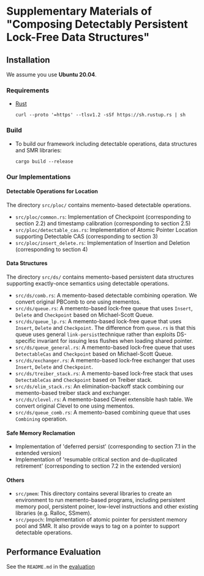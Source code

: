 # Supplementary Materials of "Composing Detectably Persistent Lock-Free Data Structures"

## Installation

We assume you use **Ubuntu 20.04**.

### Requirements

- [Rust](https://www.rust-lang.org/)
  ```
  curl --proto '=https' --tlsv1.2 -sSf https://sh.rustup.rs | sh
  ```

### Build

- To build our framework including detectable operations, data structures and SMR libraries:
  ```
  cargo build --release
  ```

### Our Implementations

#### Detectable Operations for Location

The directory `src/ploc/` contains memento-based detectable operations.

- `src/ploc/common.rs`: Implementation of Checkpoint (corresponding to section 2.2) and timestamp calibration (corresponding to section 2.5)
- `src/ploc/detectable_cas.rs`: Implementation of Atomic Pointer Location supporting Detectable CAS (corresponding to section 3)
- `src/ploc/insert_delete.rs`: Implementation of Insertion and Deletion (corresponding to section 4)

#### Data Structures

The directory `src/ds/` contains memento-based persistent data structures supporting exactly-once semantics using detectable operations.

- `src/ds/comb.rs`: A memento-based detectable combining operation. We convert original PBComb to one using mementos.
- `src/ds/queue.rs`: A memento-based lock-free queue that uses `Insert`, `Delete` and `Checkpoint` based on Michael-Scott Queue.
- `src/ds/queue_lp.rs`: A memento-based lock-free queue that uses `Insert`, `Delete` and `Checkpoint`. The difference from `queue.rs` is that this queue uses general `link-persist`technique rather than exploits DS-specific invariant for issuing less flushes when loading shared pointer.
- `src/ds/queue_general.rs`: A memento-based lock-free queue that uses `DetectableCas` and `Checkpoint` based on Michael-Scott Queue.
- `src/ds/exchanger.rs`: A memento-based lock-free exchanger that uses `Insert`, `Delete` and `Checkpoint`.
- `src/ds/treiber_stack.rs`: A memento-based lock-free stack that uses `DetectableCas` and `Checkpoint` based on Treiber stack.
- `src/ds/elim_stack.rs`: An elimination-backoff stack combining our memento-based treiber stack and exchanger.
- `src/ds/clevel.rs`: A memento-based Clevel extensible hash table. We convert original Clevel to one using mementos.
- `src/ds/queue_comb.rs`: A memento-based combining queue that uses `Combining` operation.

#### Safe Memory Reclamation

- Implementation of 'deferred persist' (corresponding to section 7.1 in the extended version)
- Implementation of 'resumable critical section and de-duplicated retirement' (corresponding to section 7.2 in the extended version)

#### Others

- `src/pmem`: This directory contains several libraries to create an environment to run memento-based programs, including persistent memory pool, persistent poiner, low-level instructions and other existing libraries (e.g. Ralloc, SSmem).
- `src/pepoch`: Implementation of atomic pointer for persistent memory pool and SMR. It also provide ways to tag on a pointer to support detectable operations.

## Performance Evaluation

See the `README.md` in the [evaluation](./evaluation)
